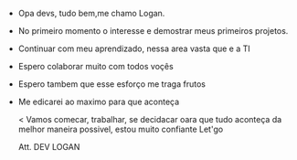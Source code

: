 - Opa devs, tudo bem,me chamo Logan.
- No primeiro momento o interesse e demostrar meus primeiros projetos.
- Continuar com meu aprendizado, nessa area vasta que e a TI
- Espero  colaborar muito com todos voçês
- Espero tambem que esse esforço me traga frutos
- Me edicarei ao maximo para que aconteça

  < Vamos comecar, trabalhar, se decidacar oara que tudo aconteça da melhor maneira possivel, estou muito confiante Let'go

  Att. DEV LOGAN
  
